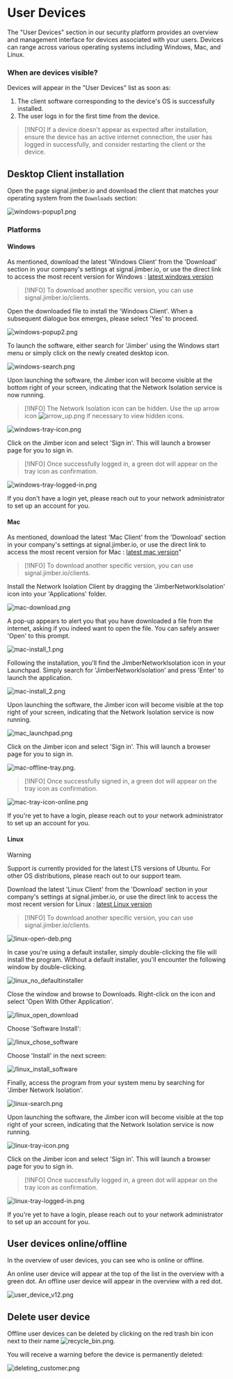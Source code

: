 # User Devices

The "User Devices" section in our security platform provides an overview and management interface for devices associated with your users. Devices can range across various operating systems including Windows, Mac, and Linux.

### When are devices visible?

Devices will appear in the "User Devices" list as soon as:

1. The client software corresponding to the device's OS is successfully installed.
2. The user logs in for the first time from the device.

> [!INFO]
> If a device doesn't appear as expected after installation, ensure the device has an active internet connection, the user has logged in successfully, and consider restarting the client or the device.

## Desktop Client installation
Open the page signal.jimber.io and download the client that matches your operating system from the `Downloads` section:

![windows-popup1.png](/start.png ':size=800x')


### Platforms 

<!-- tabs:start -->

<!-- #### Windows <i class="mdi mdi-microsoft-windows"></i> -->

#### **Windows**
As mentioned, download the latest 'Windows Client' from the 'Download' section in your company's settings at signal.jimber.io, or use the direct link to access the most recent version for Windows : [latest windows version](https://signal.jimber.io/clients/windows-desktop-latest.msi)

> [!INFO]
> To download another specific version, you can use signal.jimber.io/clients.


Open the downloaded file to install the 'Windows Client'.
When a subsequent dialogue box emerges, please select 'Yes' to proceed.

![windows-popup2.png](/windows-popup2.png ':size=300x')

To launch the software, either search for 'Jimber' using the Windows start menu or simply click on the newly created desktop icon.

![windows-search.png](/windows-search.png ':size=600')

Upon launching the software, the Jimber icon will become visible at the bottom right of your screen, indicating that the Network Isolation service is now running. 

> [!INFO]
> The Network Isolation icon  can be hidden. Use the up arrow icon ![arrow_up.png](/arrow_up.png ':size=30') if necessary to view hidden icons.

![windows-tray-icon.png](/windows-tray-icon.png ':size=400')

Click on the Jimber icon and select 'Sign in'. This will launch a browser page for you to sign in.

> [!INFO]
> Once successfully logged in, a green dot will appear on the tray icon as confirmation.




![windows-tray-logged-in.png](/windows-tray-logged-in.png ':size=400')





If you don't have a login yet, please reach out to your network administrator to set up an account for you.

<!-- #### Mac <i class="mdi mdi-apple"></i> -->
#### **Mac**
As mentioned, download the latest 'Mac Client' from the 'Download' section in your company's settings at signal.jimber.io, or use the direct link to access the most recent version for Mac : [latest mac version](https://signal.jimber.io/clients/mac-x64-latest.dmg)"

> [!INFO]
> To download another specific version, you can use signal.jimber.io/clients.

Install the Network Isolation Client by dragging the 'JimberNetworkIsolation' icon into your 'Applications' folder.

![mac-download.png](/mac_download.png ':size=500')

 A pop-up appears to alert you that you have downloaded a file from the internet, asking if you indeed want to open the file. You can safely answer 'Open' to this prompt.

![mac-install_1.png](/mac_install_1.png )

Following the installation, you'll find the JimberNetworkIsolation icon in your Launchpad. Simply search for 'JimberNetworkIsolation' and press 'Enter' to launch the application.

![mac-install_2.png](/mac_install_2.png )

Upon launching the software, the Jimber icon will become visible at the top right of your screen, indicating that the Network Isolation service is now running.

![mac_launchpad.png](/mac_launchpad.png)

Click on the Jimber icon and select 'Sign in'. This will launch a browser page for you to sign in.

![mac-offline-tray.png](/mac-offline-tray.png ':size=300x'). 

> [!INFO]
> Once successfully signed in, a green dot will appear on the tray icon as confirmation.


![mac-tray-icon-online.png](/mac-online-tray.png ':size=300x')

If you're yet to have a login, please reach out to your network administrator to set up an account for you.


<!-- #### Linux <i class="mdi mdi-ubuntu"></i> -->
#### **Linux**

> [!WARNING]
> Support is currently provided for the latest LTS versions of Ubuntu. For other OS distributions, please reach out to our support team.

Download the latest 'Linux Client' from the 'Download' section in your company's settings at signal.jimber.io, or use the direct link to access the most recent version for Linux : [latest Linux version](https://signal.jimber.io/clients/linux-desktop-latest.deb)

> [!INFO]
> To download another specific version, you can use signal.jimber.io/clients.

![linux-open-deb.png](linux-open-deb.png ':size=300x')

In case you're using a default installer, simply double-clicking the file will install the program. 
Without a default installer, you'll encounter the following window by double-clicking.

![linux_no_defaultinstaller](linux_no_defaultinstaller.png ':size=800x')

Close the window and browse to Downloads. Right-click on the icon and select 'Open With Other Application'. 

![/linux_open_download](linux_open_download.png ':size=300x')

Choose 'Software Install': 

![/linux_chose_software](linux_chose_software.png ':size=300x')

Choose 'Install' in the next screen:

![/linux_install_software](linux_install_software.png ':size=300x')

Finally, access the program from your system menu by searching for 'Jimber Network Isolation'.

![linux-search.png](/linux-search.png ':size=300x')

Upon launching the software, the Jimber icon will become visible at the top right of your screen, indicating that the Network Isolation service is now running.

![linux-tray-icon.png](/linux-tray-icon.png ':size=200x')

Click on the Jimber icon and select 'Sign in'. This will launch a browser page for you to sign in. 

> [!INFO]
> Once successfully logged in, a green dot will appear on the tray icon as confirmation.


![linux-tray-logged-in.png](/linux_signed_in.png ':size=200x')

If you're yet to have a login, please reach out to your network administrator to set up an account for you.

<!-- tabs:end -->

## User devices online/offline

In the overview of user devices, you can see who is online or offline.

An online user device will appear at the top of the list in the overview with a green dot.
An offline user device will appear in the overview with a red dot.

![user_device_v12.png](user_device_v12.png ':size=800x')

## Delete user device

Offline user devices can be deleted by clicking on the red trash bin icon next to their name ![recycle_bin.png](/recycle_bin.png).


You will receive a warning before the device is permanently deleted:

![deleting_customer.png](deleting_device.png ':size=600')





